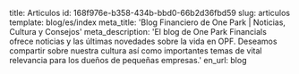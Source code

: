 title: Articulos
id: 168f976e-b358-434b-bbd0-66b2d36fbd59
slug: articulos
template: blog/es/index
meta_title: 'Blog Financiero de One Park | Noticias, Cultura y Consejos'
meta_description: 'El blog de One Park Financials ofrece noticias y las últimas novedades sobre la vida en OPF. Deseamos compartir sobre nuestra cultura así como importantes temas de vital relevancia para los dueños de pequeñas empresas.'
en_url: blog
